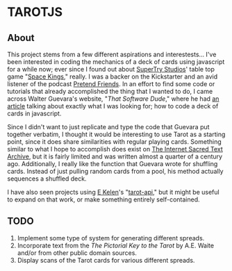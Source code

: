 # TAROTJS

## About

This project stems from a few different aspirations and interestests... I've been interested in coding the mechanics of a deck of cards using javascript for a while now; ever since I found out about [SuperTry Studios](https://supertry.itch.io/)' table top game "[Space Kings](https://supertry.itch.io/spacekings)," really. I was a backer on the Kickstarter and an avid listener of the podcast [Pretend Friends](https://pretendfriends.libsyn.com/). In an effort to find some code or tutorials that already accomplished the thing that I wanted to do, I came across Walter Guevara's website, "*That Software Dude*," where he had [an article](https://www.thatsoftwaredude.com/content/6196/coding-a-card-deck-in-javascript) talking about exactly what I was looking for; how to code a deck of cards in javascript.

Since I didn't want to just replicate and type the code that Guevara put together verbatim, I thought it would be interesting to use Tarot as a starting point, since it does share similarities with regular playing cards. Something similar to what I hope to accomplish does exist on [The Internet Sacred Text Archive](https://www.sacred-texts.com/tarot/pkt/tarot0.htm), but it is fairly limited and was written almost a quarter of a century ago. Additionally, I really like the function that Guevara wrote for shuffling cards. Instead of just pulling random cards from a pool, his method actually sequences a shuffled deck. 

I have also seen projects using [E Kelen](https://github.com/ekelen)'s "[tarot-api](https://github.com/ekelen/tarot-api)," but it might be useful to expand on that work, or make something entirely self-contained. 

## TODO

1. Implement some type of system for generating different spreads.
2. Incorporate text from the *The Pictorial Key to the Tarot* by A.E. Waite and/or from other public domain sources.
3. Display scans of the Tarot cards for various different spreads.
